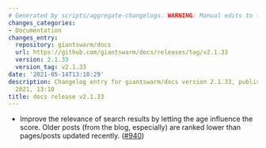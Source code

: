 ```yaml
---
# Generated by scripts/aggregate-changelogs. WARNING: Manual edits to this files will be overwritten.
changes_categories:
- Documentation
changes_entry:
  repository: giantswarm/docs
  url: https://github.com/giantswarm/docs/releases/tag/v2.1.33
  version: 2.1.33
  version_tag: v2.1.33
date: '2021-05-14T13:10:29'
description: Changelog entry for giantswarm/docs version 2.1.33, published on 14 May
  2021, 13:10
title: docs release v2.1.33
---
```


- Improve the relevance of search results by letting the age influence the score. Older posts (from the blog, especially) are ranked lower than pages/posts updated recently. ([#940](https://github.com/giantswarm/docs/pull/940))
